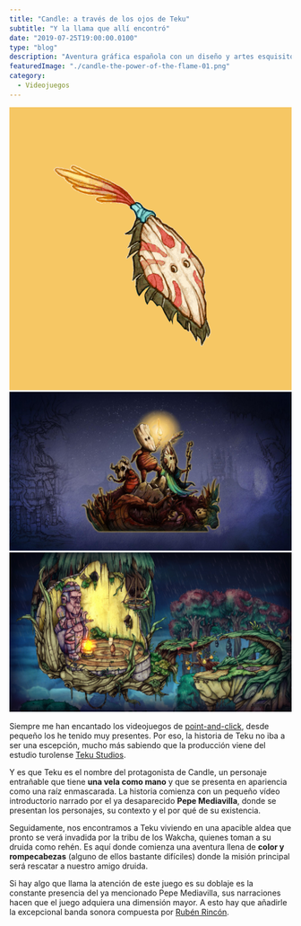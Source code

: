 ```yaml
---
title: "Candle: a través de los ojos de Teku"
subtitle: "Y la llama que allí encontró"
date: "2019-07-25T19:00:00.0100"
type: "blog"
description: "Aventura gráfica española con un diseño y artes esquisitos"
featuredImage: "./candle-the-power-of-the-flame-01.png"
category:
  - Videojuegos
---
```


<div class="gallery-post__3-columns">
  <img src="./candle-the-power-of-the-flame-01.png" alt="Captura del juego" />
  <img src="./candle-the-power-of-the-flame-02.jpg" alt="Captura del juego" />
  <img src="./candle-the-power-of-the-flame-03.jpg" alt="Captura del juego" />
</div>

Siempre me han encantado los videojuegos de [point-and-click](<https://es.wikipedia.org/wiki/Clic_(inform%C3%A1tica)#Point_and_click>), desde pequeño los he tenido muy presentes. Por eso, la historia de Teku no iba a ser una escepción, mucho más sabiendo que la producción viene del estudio turolense [Teku Studios](https://twitter.com/TekuStudios).

Y es que Teku es el nombre del protagonista de Candle, un personaje entrañable que tiene **una vela como mano** y que se presenta en apariencia como una raíz enmascarada. La historia comienza con un pequeño vídeo introductorio narrado por el ya desaparecido **Pepe Mediavilla**, donde se presentan los personajes, su contexto y el por qué de su existencia.

Seguidamente, nos encontramos a Teku viviendo en una apacible aldea que pronto se verá invadida por la tribu de los Wakcha, quienes toman a su druida como rehén. Es aquí donde comienza una aventura llena de **color y rompecabezas** (alguno de ellos bastante difíciles) donde la misión principal será rescatar a nuestro amigo druida.

Si hay algo que llama la atención de este juego es su doblaje es la constante presencia del ya mencionado Pepe Mediavilla, sus narraciones hacen que el juego adquiera una dimensión mayor. A esto hay que añadirle la excepcional banda sonora compuesta por [Rubén Rincón](https://www.rubenrincon.com/copia-de-candle).
